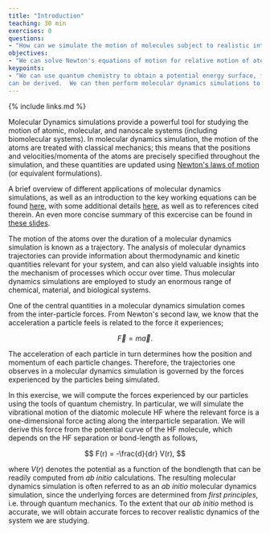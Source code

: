 ```yaml
---
title: "Introduction"
teaching: 30 min
exercises: 0
questions:
- "How can we simulate the motion of molecules subject to realistic intramolecular forces?"
objectives:
- "We can solve Newton's equations of motion for relative motion of atoms subject to intramolecular forces."
keypoints:
- "We can use quantum chemistry to obtain a potential energy surface, from which realistic intramolecular forces 
can be derived.  We can then perform molecular dynamics simulations to solve Newton's equation of motion for the relative motion of atoms subject to realistic intramolecular forces."
---
```

{% include links.md %}

<script type="text/javascript" async src="https://cdnjs.cloudflare.com/ajax/libs/mathjax/2.7.7/MathJax.js?config=TeX-MML-AM_CHTML"> </script> <script src="https://unpkg.com/ngl@0.10.4/dist/ngl.js"></script>

Molecular Dynamics simulations provide a powerful tool for studying the motion of atomic, molecular, and nanoscale systems 
(including biomolecular systems).  In molecular dynamics simulation, the motion of the atoms are treated with classical mechanics; this means that the positions and velocities/momenta of the atoms are precisely specified throughout the simulation, and these quantities are updated using [Newton's laws of motion](https://en.wikipedia.org/wiki/Newton%27s_laws_of_motion) (or equivalent formulations).  

A brief overview of different applications of molecular dynamics simulations, as well as an introduction to the key working
equations can be found [here](https://github.com/FoleyLab/2019-Tapia-MolSSI/blob/master/Further_Reading/MD_MainPaper.pdf), with some additional details [here](https://github.com/FoleyLab/2019-Tapia-MolSSI/blob/master/Further_Reading/MD_TheoreticalBackground.pdf), as well as to references cited therein.  An even more concise summary of this excercise can be found in [these slides](https://github.com/FoleyLab/2019-Tapia-MolSSI/blob/master/Overview.pdf).

The motion of the atoms over the duration of a molecular dynamics simulation is known as a trajectory.  The analysis of 
molecular dynamics trajectories can provide information about thermodynamic and kinetic quantities relevant for your system, and can also yield valuable insights into the mechanism of processes which occur over time.  Thus molecular dynamics simulations are employed to study an enormous range of chemical, material, and biological systems.  

One of the central quantities in a molecular dynamics simulation comes from the inter-particle forces.  From Newton's second law, we know that the acceleration a particle feels is related to the force it experiences;

$$ \vec{F} = m \vec{a}. $$

The acceleration of each particle in turn determines how the position and momentum of each particle changes.  Therefore, the trajectories one observes in a molecular dynamics simulation is governed by the forces experienced by the particles being simulated.

In this exercise, we will compute the forces experienced by our particles using the tools of quantum chemistry.  In particular, we will simulate the vibrational motion of the diatomic molecule HF where the relevant force is a one-dimensional force acting along the interparticle separation.  We will derive this force from the potential curve of the HF molecule, which depends on the HF separation or bond-length as follows,

$$ F(r) = -\frac{d}{dr} V(r), $$

where $V(r)$ denotes the potential as a function of the bondlength that can be readily computed from _ab_ _initio_ calculations.
The resulting molecular dynamics simulation is often referred to as an _ab_ _initio_ molecular dynamics simulation, since the underlying forces are determined from _first_ _principles_, i.e. through quantum mechanics.  To the extent that our _ab_ _initio_ method is accurate, we will obtain accurate forces to recover realistic dynamics of the system we are studying.   


